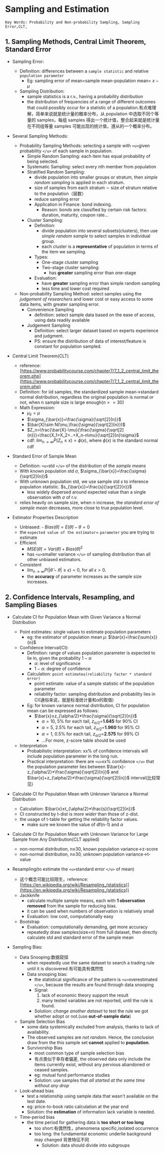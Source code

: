 # Sampling and Estimation

```
Key Words: Probability and Non-probability Sampling, Sampling Error,CLT,
```

## 1. Sampling Methods, Central Limit Theorem, Standard Error

- Sampling Error:

  - Definition: differences between a `sample statistic` and relative `population parameter`
    - Eg: sampling error of mean=sample mean-population mean= $x-\mu$
  - Sampling Distribution:
    - sample statistics is a r.v., having a probability distribution
    - the distribution of frequencies of a range of different outcomes that could possibly occur for a statistic of a population.有点难理解，简单来说就是统计量的概率分布，从 population 中选取不同个等量的 samples，每组 samples 得出一个统计值，整合起来就是统计量在不同组等量 samples 可能出现的统计值，遵从的一个概率分布。
- Several Sampling Methods:

  - Probability Sampling Methods: selecting a sample with `<u>`given probability `</u>` of each sample in population.
    - Simple Random Sampling: each item has equal probability of being selected.
    - Systematic Sampling: select every nth member from population
    - Stratified Random Sampling:
      - divide population into smaller groups or stratum, then _simple random sampling_ is applied in each stratum.
      - size of samples from each stratum $\sim$ size of stratum relative to the population（层数）
      - reduce sampling error
      - Application in Finance: bond indexing.
        - Reason: bonds are classified by certain risk factors: duration, maturity, coupon rate...
    - Cluster Sampling:
      - Definition:
        - divide population into several subsets(clusters), then use _simple random sample_ to select samples in individual group.
        - each cluster is a **representative** of population in terms of the item we sampling.
      - Types:
        - One-stage cluster sampling
        - Two-stage cluster sampling:
          - has **greater** sampling error than one-stage
      - Evaluation:
        - have **greater** sampling error than simple random sampling
        - less time and lower cost required
  - Non-probability Sampling Method: select samples using the _judgement of researchers_ and lower cost or easy access to some data items, with greater sampling error.
    - Convenience Sampling
      - definition: select sample data based on the ease of access, using data readily available
    - Judgement Sampling
      - Definition: select larger dataset based on experts experience and judgment.
      - PS: ensure the distribution of data of interest/feature is constant for population sampled.
- Central Limit Theorem(CLT)

  - reference: [https://www.probabilitycourse.com/chapter7/7_1_2_central_limit_theorem.php](https://www.probabilitycourse.com/chapter7/7_1_2_central_limit_theorem.php)
  - Definition: for iid samples, the standardized sample mean→standard normal distribution, regardless the original population is normal or not, when n sample size is large enough($n>=30$)
  - Math Expression:
    - $\mu_{\bar{x}}=\mu$
    - $\sigma_{\bar{x}}=\frac{\sigma}{\sqrt[2]{n}}$
    - $\bar{X}\sim N(\mu,\frac{\sigma}{\sqrt[2]{n}})$
    - $Z_n=\frac{\bar{X}-\mu}{\frac{\sigma}{\sqrt[2]{n}}}=\frac{X_1+X_2+..+X_n-n\mu}{\sqrt[2]{n}\sigma}$
    - cdf: $lim_{n→\infty}P(Z_n≤x)=\phi(x)$, where $\phi(x)$ is the standard normal cdf
- Standard Error of Sample Mean

  - Definition: `<u>`std `</u>` of the distribution of the _sample means_
  - With known population std $\sigma$, $\sigma_{\bar{x}}=\frac{\sigma}{\sqrt[2]{n}}$
  - With unknown population std, we use sample std $s$ to inference population statistic. $s_{\bar{x}}=\frac{s}{\sqrt[2]{n}}$
    - less widely dispersed around expected value than a single observation with $\sigma$ of r.v.
  - relies heavily on sample size, when n increase, the _standard error of sample mean_ decreases, more close to true population level.
- Estimator Properties Description

  - Unbiased: - $Bias(\widetilde \theta)=E(\widetilde \theta)-\theta=0$
  - the `expected value of the estimator`=  `parameter` you are trying to estimate
  - Efficient
    - $MSE(\widetilde \theta)=Var(\widetilde \theta)+Bias(\widetilde \theta)^2$
    - has `<u>`smaller variance `</u>` of sampling distribution than all other unbiased estimators.
  - Consistent
    - $lim_{n→\infty}P(|\widetilde \theta-\theta|≥\epsilon)=0$, for all $\epsilon>0$.
    - the **accuracy** of parameter increases as the sample size increases.

## 2. Confidence Intervals, Resampling, and Sampling Biases

- Calculate CI for Population Mean with Given Variance a Normal Distribution

  - Point estimates: single values to estimate population parameters
    - eg: the estimator of population mean $\mu$: $\bar{x}=\frac{\sum{x}}{n}$
  - Confidence Interval(CI):
    - Definition: range of values population parameter is expected to lie in, given the probability $1-\alpha$
      - $\alpha$: level of significance
      - $1-\alpha$: degree of confidence
    - Calculation: `point estimate±(reliability factor * standard error)`
      - point estimate: value of a sample statistic of the population parameter
      - reliability factor: sampling distribution and probability lies in CI(通俗来说，就是标准统计量和$\alpha$的取值)
    - Eg: for known variance normal distribution, CI for population mean can be expressed as follows:
      - $\bar{x}±z_{\alpha/2}*\frac{\sigma}{\sqrt[2]{n}}$
        - $\alpha=10%$, 5% for each tail, $z_{\alpha/2}$=**1.645** for 90% CI
        - $\alpha=5%$, 2.5% for each tail, $z_{\alpha/2}$=**1.960** for 95% CI
        - $\alpha=1%$, 0.5% for each tail, $z_{\alpha/2}$=**2.575** for 99% CI
        - ...For more, z-score table should be used
  - Interpretation
    - Probabilistic interpretation: xx% of confidence intervals will include population parameter in the long run.
    - Practical interpretation: there are `<u>`xx% confidence `</u>` that the population parameter lies between $\bar{x}-z_{\alpha/2}*\frac{\sigma}{\sqrt[2]{n}}$ and $\bar{x}+z_{\alpha/2}*\frac{\sigma}{\sqrt[2]{n}}$ interval(比较常见)
- Calculate CI for Population Mean with Unknown Variance a Normal Distribution

  - Calculation: $\bar{x}±t_{\alpha/2}*\frac{s}{\sqrt[2]{n}}$
  - CI constructed by t-dist is *more wider* than those of z-dist.
  - the usage of t-table for getting the reliability factor values.
    - make sure we known the value of df(n-1) and $\alpha$
- Calculate CI for Population Mean with Unknown Variance for Large Sample from Any Distribution(CLT applied)

  - non-normal distribution, n≥30, known population variance→z-score
  - non-normal distribution, n≥30, unknown population variance→t-value
- Resampling(to estimate the `<u>`standard error `</u>` of mean)

  - 这个概念可能比较陌生，reference: [https://en.wikipedia.org/wiki/Resampling_(statistics)](https://en.wikipedia.org/wiki/Resampling_(statistics))
  - Jackknife
    - calculate multiple sample means, each with **1 observation removed** from the sample for reducing bias.
    - it can be used when numbers of observation is relatively small
    - Evaluation: low cost, computationally easy
  - Bootstrap
    - Evaluation: computationally demanding, get more accuracy
    - repeatedly draw samples(size=n) from full dataset, then directly calculate std and standard error of the sample mean
- Sampling Bias:

  - Data Snooping:数据窥探
    - when repeatedly use the same dataset to search a trading rule until it is discovered.有可能具有偶然性
    - Data snooping bias:
      - the statistical significance of the pattern is `<u>`overestimated `</u>`, because the results are found through data snooping
      - Signal:
        1. lack of economic theory support the result
        2. many tested variables are not reported, until the rule is found.
      - Solution: *change another dataset* to test the rule we got whether adopt or not.(use **out-of-sample data**)
  - Sample Selection Bias
    - some data systemically excluded from analysis, thanks to lack of availability.
    - The observed samples are _not random_. Hence, the conclusion draw from the this sample set **cannot** applied to **population**.
    - Survivorship Bias
      - most common type of sample selection bias
      - 有点类似于幸存者偏差, the observed data only include the items currently exist, without any pervious abandoned or ceased samples.
      - eg: mutual fund performance studies
      - Solution: use samples that *all started at the same time without any drop*
  - Look-ahead bias
    - test a relationship using sample data that wasn't available on the test date.
    - eg: price-to-book ratio calculation at the year end
    - Solution: the **estimation** of information lack variable is needed.
  - Time-period bias
    - the time period for gathering data is **too short or too long**
      - too short:有偶然性，phenomena specific,isolated occurrence
      - too long: the fundamental economic underlie background may changed 背景特征不同
        - Solution: data should divide into subgroups
